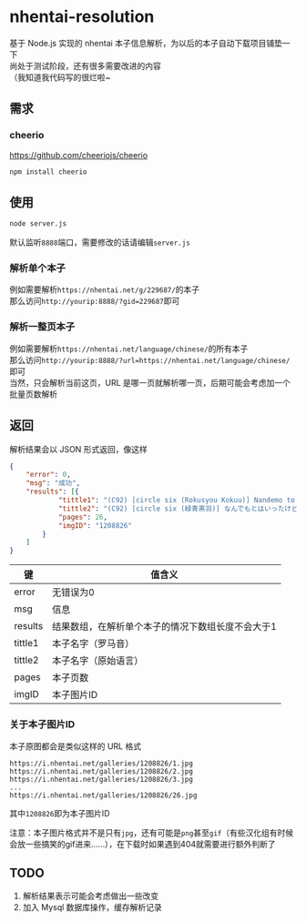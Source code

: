 # nhentai-resolution
基于 Node.js 实现的 nhentai 本子信息解析，为以后的本子自动下载项目铺垫一下  
尚处于测试阶段，还有很多需要改进的内容  
（我知道我代码写的很烂啦~

## 需求
### cheerio
https://github.com/cheeriojs/cheerio
```bash
npm install cheerio
```

## 使用
```bash
node server.js
```
默认监听`8888`端口，需要修改的话请编辑`server.js`  

### 解析单个本子
例如需要解析`https://nhentai.net/g/229687/`的本子  
那么访问`http://yourip:8888/?gid=229687`即可

### 解析一整页本子
例如需要解析`https://nhentai.net/language/chinese/`的所有本子  
那么访问`http://yourip:8888/?url=https://nhentai.net/language/chinese/`即可  
当然，只会解析当前这页，URL 是哪一页就解析哪一页，后期可能会考虑加一个批量页数解析

## 返回
解析结果会以 JSON 形式返回，像这样
```json
{
    "error": 0,
    "msg": "成功",
    "results": [{
            "tittle1": "(C92) [circle six (Rokusyou Kokuu)] Nandemo to wa Itta kedo... (Fate/Grand Order) [Chinese] [酱油水月月]",
            "tittle2": "(C92) [circle six (緑青黒羽)] なんでもとはいったけど… (Fate/Grand Order) [中国翻訳]",
            "pages": 26,
            "imgID": "1208826"
        }
    ]
}
```
 
| 键      | 值含义                                            |
|---------|---------------------------------------------------|
| error   | 无错误为0                             |
| msg     | 信息                                              |
| results | 结果数组，在解析单个本子的情况下数组长度不会大于1 |
| tittle1 | 本子名字（罗马音）                                |
| tittle2 | 本子名字（原始语言）                              |
| pages   | 本子页数                                          |
| imgID   | 本子图片ID                                        |

### 关于本子图片ID
本子原图都会是类似这样的 URL 格式
```
https://i.nhentai.net/galleries/1208826/1.jpg
https://i.nhentai.net/galleries/1208826/2.jpg
https://i.nhentai.net/galleries/1208826/3.jpg
...
https://i.nhentai.net/galleries/1208826/26.jpg
```
其中`1208826`即为本子图片ID  

注意：本子图片格式并不是只有`jpg`，还有可能是`png`甚至`gif`（有些汉化组有时候会放一些搞笑的gif进来……），在下载时如果遇到404就需要进行额外判断了

## TODO
1. 解析结果表示可能会考虑做出一些改变
1. 加入 Mysql 数据库操作，缓存解析记录
